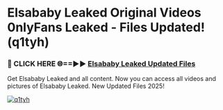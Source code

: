 # Elsababy Leaked Original Videos 0nlyFans Leaked - Files Updated! (q1tyh)

<h3>🔴 CLICK HERE 🌐==►► <a href="https://tinyurl.com/2jnfzry5" rel="nofollow">Elsababy Leaked Updated Files</a></h3>

Get Elsababy Leaked and all content. Now you can access all videos and pictures of Elsababy Leaked. New Updated Files 2025!

[![q1tyh](https://i.imgur.com/GyGTBgg.gif)](https://tinyurl.com/2jnfzry5)
